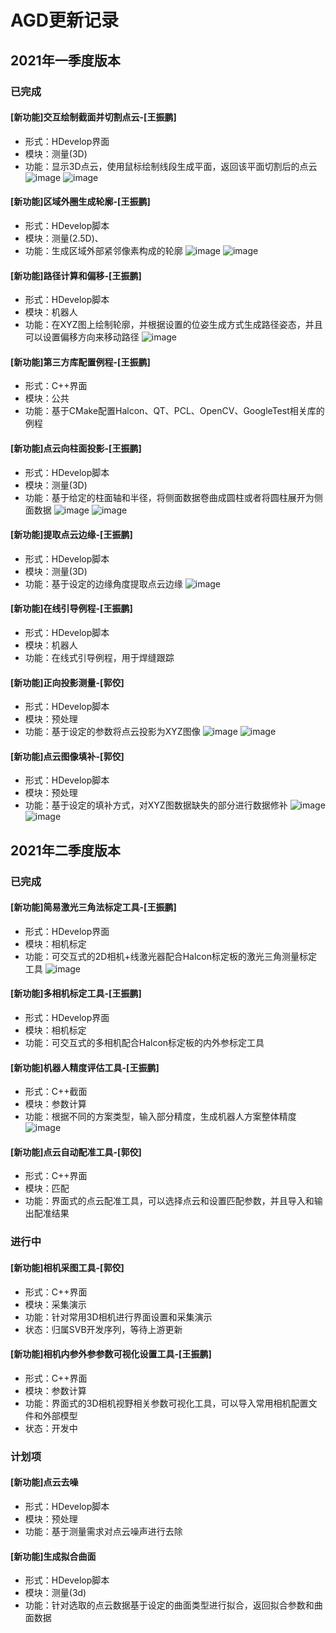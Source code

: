 # AGD更新记录
## 2021年一季度版本
### 已完成

#### [新功能]交互绘制截面并切割点云-[王振鹏]
- 形式：HDevelop界面
- 模块：测量(3D)
- 功能：显示3D点云，使用鼠标绘制线段生成平面，返回该平面切割后的点云
![image](https://user-images.githubusercontent.com/47802547/124056195-de35a680-da57-11eb-8c04-327222f80d9e.png)
![image](https://user-images.githubusercontent.com/47802547/124056146-c5c58c00-da57-11eb-8863-fa57642a9ebb.png)

#### [新功能]区域外圈生成轮廓-[王振鹏]
- 形式：HDevelop脚本
- 模块：测量(2.5D)、
- 功能：生成区域外部紧邻像素构成的轮廓
![image](https://user-images.githubusercontent.com/47802547/124056323-0de4ae80-da58-11eb-83b7-ebceff97e7ec.png)
![image](https://user-images.githubusercontent.com/47802547/124056344-1937da00-da58-11eb-8cd3-1dce7f9a0445.png)

#### [新功能]路径计算和偏移-[王振鹏]
- 形式：HDevelop脚本
- 模块：机器人
- 功能：在XYZ图上绘制轮廓，并根据设置的位姿生成方式生成路径姿态，并且可以设置偏移方向来移动路径
![image](https://user-images.githubusercontent.com/47802547/124056390-3bc9f300-da58-11eb-8fc2-183c362ea76d.png)

#### [新功能]第三方库配置例程-[王振鹏]
- 形式：C++界面
- 模块：公共 
- 功能：基于CMake配置Halcon、QT、PCL、OpenCV、GoogleTest相关库的例程

#### [新功能]点云向柱面投影-[王振鹏]
- 形式：HDevelop脚本
- 模块：测量(3D)
- 功能：基于给定的柱面轴和半径，将侧面数据卷曲成圆柱或者将圆柱展开为侧面数据
![image](https://user-images.githubusercontent.com/47802547/124056527-7895ea00-da58-11eb-98ef-c99f9f750c56.png)
![image](https://user-images.githubusercontent.com/47802547/124056548-8186bb80-da58-11eb-800b-c8ccdc338c06.png)

#### [新功能]提取点云边缘-[王振鹏]
- 形式：HDevelop脚本
- 模块：测量(3D)
- 功能：基于设定的边缘角度提取点云边缘
![image](https://user-images.githubusercontent.com/47802547/124056585-96634f00-da58-11eb-80b3-1fa41841753d.png)

#### [新功能]在线引导例程-[王振鹏]
- 形式：HDevelop脚本
- 模块：机器人
- 功能：在线式引导例程，用于焊缝跟踪

#### [新功能]正向投影测量-[郭佼]
- 形式：HDevelop脚本
- 模块：预处理
- 功能：基于设定的参数将点云投影为XYZ图像
![image](https://user-images.githubusercontent.com/47802547/124056960-3e791800-da59-11eb-8562-2dd5fa3f1f69.png)
![image](https://user-images.githubusercontent.com/47802547/124056975-43d66280-da59-11eb-8168-c952af27dee4.png)

#### [新功能]点云图像填补-[郭佼]
- 形式：HDevelop脚本
- 模块：预处理
- 功能：基于设定的填补方式，对XYZ图数据缺失的部分进行数据修补
![image](https://user-images.githubusercontent.com/47802547/124057743-a4b26a80-da5a-11eb-99a8-3c99cf7fb00c.png)
![image](https://user-images.githubusercontent.com/47802547/124057961-0672d480-da5b-11eb-8981-cf6135998ed7.png)

## 2021年二季度版本
### 已完成

#### [新功能]简易激光三角法标定工具-[王振鹏]
- 形式：HDevelop界面
- 模块：相机标定
- 功能：可交互式的2D相机+线激光器配合Halcon标定板的激光三角测量标定工具
![image](https://user-images.githubusercontent.com/47802547/124058304-b5171500-da5b-11eb-8a1c-c03fd306b055.png)

#### [新功能]多相机标定工具-[王振鹏]
- 形式：HDevelop界面
- 模块：相机标定
- 功能：可交互式的多相机配合Halcon标定板的内外参标定工具

#### [新功能]机器人精度评估工具-[王振鹏]
- 形式：C++截面
- 模块：参数计算
- 功能：根据不同的方案类型，输入部分精度，生成机器人方案整体精度
![image](https://user-images.githubusercontent.com/47802547/124062055-a54eff00-da62-11eb-8d0d-4d781bac536d.png)

#### [新功能]点云自动配准工具-[郭佼]
- 形式：C++界面
- 模块：匹配
- 功能：界面式的点云配准工具，可以选择点云和设置匹配参数，并且导入和输出配准结果

### 进行中

#### [新功能]相机采图工具-[郭佼]
- 形式：C++界面
- 模块：采集演示
- 功能：针对常用3D相机进行界面设置和采集演示
- 状态：归属SVB开发序列，等待上游更新

#### [新功能]相机内参外参参数可视化设置工具-[王振鹏]
- 形式：C++界面
- 模块：参数计算
- 功能：界面式的3D相机视野相关参数可视化工具，可以导入常用相机配置文件和外部模型
- 状态：开发中

### 计划项
#### [新功能]点云去噪
- 形式：HDevelop脚本
- 模块：预处理
- 功能：基于测量需求对点云噪声进行去除

#### [新功能]生成拟合曲面
- 形式：HDevelop脚本
- 模块：测量(3d)
- 功能：针对选取的点云数据基于设定的曲面类型进行拟合，返回拟合参数和曲面数据


